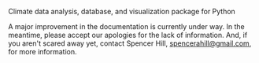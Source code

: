 Climate data analysis, database, and visualization package for Python

A major improvement in the documentation is currently under way.  In the meantime, please accept our apologies for the lack of information.  And, if you aren't scared away yet, contact Spencer Hill, spencerahill@gmail.com, for more information.
